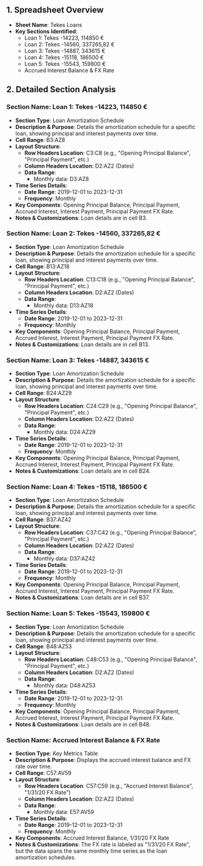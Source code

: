 ## 1. Spreadsheet Overview
- **Sheet Name**: Tekes Loans
- **Key Sections Identified**:
    - Loan 1: Tekes -14223, 114850 €
    - Loan 2: Tekes -14560, 337265,82 €
    - Loan 3: Tekes -14887, 343615 €
    - Loan 4: Tekes -15118, 186500 €
    - Loan 5: Tekes -15543, 159800 €
    - Accrued Interest Balance & FX Rate

## 2. Detailed Section Analysis

### Section Name: Loan 1: Tekes -14223, 114850 €
- **Section Type**: Loan Amortization Schedule
- **Description & Purpose**: Details the amortization schedule for a specific loan, showing principal and interest payments over time.
- **Cell Range**: B3:AZ8
- **Layout Structure**:
    - **Row Headers Location**: C3:C8 (e.g., "Opening Principal Balance", "Principal Payment", etc.)
    - **Column Headers Location**: D2:AZ2 (Dates)
    - **Data Range**:
      - Monthly data: D3:AZ8
- **Time Series Details**:
    - **Date Range**: 2019-12-01 to 2023-12-31
    - **Frequency**: Monthly
- **Key Components**: Opening Principal Balance, Principal Payment, Accrued Interest, Interest Payment, Principal Payment FX Rate.
- **Notes & Customizations**: Loan details are in cell B3.

### Section Name: Loan 2: Tekes -14560, 337265,82 €
- **Section Type**: Loan Amortization Schedule
- **Description & Purpose**: Details the amortization schedule for a specific loan, showing principal and interest payments over time.
- **Cell Range**: B13:AZ18
- **Layout Structure**:
    - **Row Headers Location**: C13:C18 (e.g., "Opening Principal Balance", "Principal Payment", etc.)
    - **Column Headers Location**: D2:AZ2 (Dates)
    - **Data Range**:
      - Monthly data: D13:AZ18
- **Time Series Details**:
    - **Date Range**: 2019-12-01 to 2023-12-31
    - **Frequency**: Monthly
- **Key Components**: Opening Principal Balance, Principal Payment, Accrued Interest, Interest Payment, Principal Payment FX Rate.
- **Notes & Customizations**: Loan details are in cell B13.

### Section Name: Loan 3: Tekes -14887, 343615 €
- **Section Type**: Loan Amortization Schedule
- **Description & Purpose**: Details the amortization schedule for a specific loan, showing principal and interest payments over time.
- **Cell Range**: B24:AZ29
- **Layout Structure**:
    - **Row Headers Location**: C24:C29 (e.g., "Opening Principal Balance", "Principal Payment", etc.)
    - **Column Headers Location**: D2:AZ2 (Dates)
    - **Data Range**:
      - Monthly data: D24:AZ29
- **Time Series Details**:
    - **Date Range**: 2019-12-01 to 2023-12-31
    - **Frequency**: Monthly
- **Key Components**: Opening Principal Balance, Principal Payment, Accrued Interest, Interest Payment, Principal Payment FX Rate.
- **Notes & Customizations**: Loan details are in cell B24.

### Section Name: Loan 4: Tekes -15118, 186500 €
- **Section Type**: Loan Amortization Schedule
- **Description & Purpose**: Details the amortization schedule for a specific loan, showing principal and interest payments over time.
- **Cell Range**: B37:AZ42
- **Layout Structure**:
    - **Row Headers Location**: C37:C42 (e.g., "Opening Principal Balance", "Principal Payment", etc.)
    - **Column Headers Location**: D2:AZ2 (Dates)
    - **Data Range**:
      - Monthly data: D37:AZ42
- **Time Series Details**:
    - **Date Range**: 2019-12-01 to 2023-12-31
    - **Frequency**: Monthly
- **Key Components**: Opening Principal Balance, Principal Payment, Accrued Interest, Interest Payment, Principal Payment FX Rate.
- **Notes & Customizations**: Loan details are in cell B37.

### Section Name: Loan 5: Tekes -15543, 159800 €
- **Section Type**: Loan Amortization Schedule
- **Description & Purpose**: Details the amortization schedule for a specific loan, showing principal and interest payments over time.
- **Cell Range**: B48:AZ53
- **Layout Structure**:
    - **Row Headers Location**: C48:C53 (e.g., "Opening Principal Balance", "Principal Payment", etc.)
    - **Column Headers Location**: D2:AZ2 (Dates)
    - **Data Range**:
      - Monthly data: D48:AZ53
- **Time Series Details**:
    - **Date Range**: 2019-12-01 to 2023-12-31
    - **Frequency**: Monthly
- **Key Components**: Opening Principal Balance, Principal Payment, Accrued Interest, Interest Payment, Principal Payment FX Rate.
- **Notes & Customizations**: Loan details are in cell B48.

### Section Name: Accrued Interest Balance & FX Rate
- **Section Type**: Key Metrics Table
- **Description & Purpose**: Displays the accrued interest balance and FX rate over time.
- **Cell Range**: C57:AV59
- **Layout Structure**:
    - **Row Headers Location**: C57:C59 (e.g., "Accrued Interest Balance", "1/31/20 FX Rate")
    - **Column Headers Location**: D2:AZ2 (Dates)
    - **Data Range**:
      - Monthly data: E57:AV59
- **Time Series Details**:
    - **Date Range**: 2019-12-01 to 2023-12-31
    - **Frequency**: Monthly
- **Key Components**: Accrued Interest Balance, 1/31/20 FX Rate
- **Notes & Customizations**: The FX rate is labeled as "1/31/20 FX Rate", but the data spans the same monthly time series as the loan amortization schedules.
